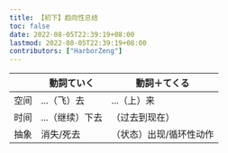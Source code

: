 ```yaml
---
title: 【初下】趋向性总结
toc: false
date: 2022-08-05T22:39:19+08:00
lastmod: 2022-08-05T22:39:19+08:00
contributors: ["HarborZeng"]
---
```


|      | 動詞ていく      | 動詞＋てくる            |
| ---- | --------------- | ----------------------- |
| 空间 | ...（飞）去     | ...（上）来             |
| 时间 | ...（继续）下去 | （过去到现在）          |
| 抽象 | 消失/死去       | （状态）出现/循环性动作 |

